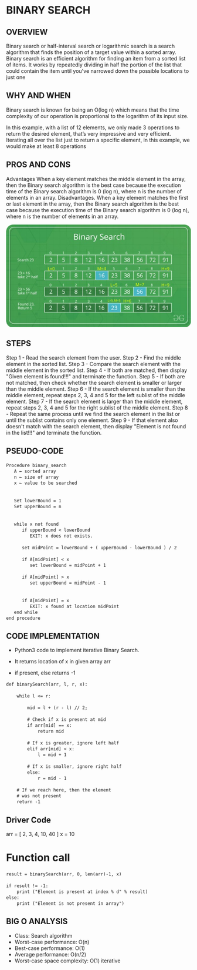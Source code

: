 # BINARY SEARCH
## OVERVIEW
Binary search or half-interval search or logarithmic search is a search algorithm that finds the position of a target value within a sorted array. Binary search is an efficient algorithm for finding an item from a sorted list of items. It works by repeatedly dividing in half the portion of the list that could contain the item until you've narrowed down the possible locations to just one

## WHY AND WHEN
Binary search is known for being an O(log n) which means that the time complexity of our operation is proportional to the logarithm of its input size.

In this example, with a list of 12 elements, we only made 3 operations to return the desired element, that’s very impressive and very efficient. Iterating all over the list just to return a specific element, in this example, we would make at least 8 operations

## PROS AND CONS
Advantages 
When a key element matches the middle element in the array, then the Binary search algorithm is the best case because the execution time of the Binary search algorithm is 0 (log n), where n is the number of elements in an array.
Disadvantages.
When a key element matches the first or last element in the array, then the Binary search algorithm is the best case because the execution time of the Binary search algorithm is 0 (log n), where n is the number of elements in an array.

![alt_text](https://github.com/iamAkolab/ninja_dojo/blob/main/AlgorithmDS_Clan/25_Algorithm/img/Binary%20Search.jpg)

## STEPS
Step 1 - Read the search element from the user.
Step 2 - Find the middle element in the sorted list.
Step 3 - Compare the search element with the middle element in the sorted list.
Step 4 - If both are matched, then display "Given element is found!!!" and terminate the function.
Step 5 - If both are not matched, then check whether the search element is smaller or larger than the middle element.
Step 6 - If the search element is smaller than the middle element, repeat steps 2, 3, 4 and 5 for the left sublist of the middle element.
Step 7 - If the search element is larger than the middle element, repeat steps 2, 3, 4 and 5 for the right sublist of the middle element.
Step 8 - Repeat the same process until we find the search element in the list or until the sublist contains only one element.
Step 9 - If that element also doesn't match with the search element, then display "Element is not found in the list!!!" and terminate the function.

## PSEUDO-CODE
```
Procedure binary_search
   A ← sorted array
   n ← size of array
   x ← value to be searched


   Set lowerBound = 1
   Set upperBound = n 


   while x not found
      if upperBound < lowerBound 
         EXIT: x does not exists.
   
      set midPoint = lowerBound + ( upperBound - lowerBound ) / 2
      
      if A[midPoint] < x
         set lowerBound = midPoint + 1
         
      if A[midPoint] > x
         set upperBound = midPoint - 1 


      if A[midPoint] = x 
         EXIT: x found at location midPoint
   end while
end procedure
```

## CODE IMPLEMENTATION
* Python3 code to implement iterative Binary Search.
 
* It returns location of x in given array arr
* if present, else returns -1

```
def binarySearch(arr, l, r, x):
 
    while l <= r:
 
        mid = l + (r - l) // 2;
         
        # Check if x is present at mid
        if arr[mid] == x:
            return mid
 
        # If x is greater, ignore left half
        elif arr[mid] < x:
            l = mid + 1
 
        # If x is smaller, ignore right half
        else:
            r = mid - 1
     
    # If we reach here, then the element
    # was not present
    return -1
```
 
## Driver Code
arr = [ 2, 3, 4, 10, 40 ]
x = 10
 
# Function call
```
result = binarySearch(arr, 0, len(arr)-1, x)
 
if result != -1:
    print ("Element is present at index % d" % result)
else:
    print ("Element is not present in array")
```

## BIG O ANALYSIS
* Class:	Search algorithm
* Worst-case performance:	O(n)
* Best-case performance:	O(1)
* Average performance:	O(n/2)
* Worst-case space complexity:	O(1) iterative
